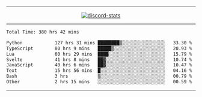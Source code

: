 <a href="https://www.github.com/ripavoid" target="_blank" rel="noreferrer">

-------

<div align='center'>
    <a href='https://discordapp.com/users/825178146797518881'>
        <img align='center' alt='discord-stats' src='https://api.discord-status.me/825178146797518881?nitro&boost=4&gradient=%231e0b1a%2C%23000000%2C%23000000%2C%23160316'></img>
    </a>
</div>

-------

<!--START_SECTION:waka-->

```txt
Total Time: 380 hrs 42 mins

Python            127 hrs 31 mins ████████▒░░░░░░░░░░░░░░░░   33.30 %
TypeScript        80 hrs 9 mins   █████▒░░░░░░░░░░░░░░░░░░░   20.93 %
Lua               60 hrs 29 mins  ████░░░░░░░░░░░░░░░░░░░░░   15.79 %
Svelte            41 hrs 8 mins   ██▓░░░░░░░░░░░░░░░░░░░░░░   10.74 %
JavaScript        40 hrs 6 mins   ██▓░░░░░░░░░░░░░░░░░░░░░░   10.47 %
Text              15 hrs 56 mins  █░░░░░░░░░░░░░░░░░░░░░░░░   04.16 %
Bash              3 hrs           ▒░░░░░░░░░░░░░░░░░░░░░░░░   00.79 %
Other             2 hrs 15 mins   ░░░░░░░░░░░░░░░░░░░░░░░░░   00.59 %
```

<!--END_SECTION:waka-->

-------
